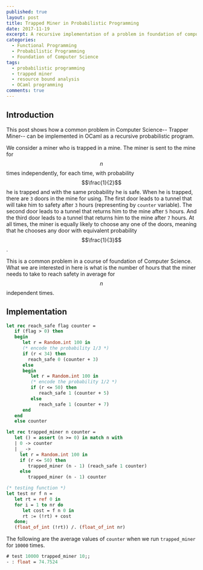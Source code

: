 ```yaml
---
published: true
layout: post
title: Trapped Miner in Probabilistic Programming
date: 2017-11-19
excerpt: A recursive implementation of a problem in foundation of computer science (trapped miner) as a probabilistic program in OCaml.
categories:
  - Functional Programming
  - Probabilistic Programming
  - Foundation of Computer Science
tags:
  - probabilistic programming
  - trapped miner
  - resource bound analysis
  - OCaml programming
comments: true
---
```


## Introduction 

This post shows how a common problem in Computer Science-- Trapper Miner-- can be implemented in OCaml as a recursive probabilistic program. 

We consider a miner who is trapped in a mine. The miner is sent to the mine for $$n$$ times independently, for each time, with probability $$\frac{1}{2}$$ he is trapped and with the same probability he is safe. When he is trapped, there are `3` doors in the mine for using. The first door leads to a tunnel that will take him to safety after `3` hours (representing by `counter` variable). The second door leads to a tunnel that returns him to the mine after `5` hours. And the third door leads to a tunnel that returns him to the mine after `7` hours. At all times, the miner is equally likely to choose any one of the doors, meaning that he chooses any door with equivalent probability $$\frac{1}{3}$$. 

This is a common problem in a course of foundation of Computer Science. What we are interested in here is what is the number of hours that the miner needs to take to reach safety in average for $$n$$ independent times.  


## Implementation
```ocaml
let rec reach_safe flag counter = 
   if (flag > 0) then
   begin
      let r = Random.int 100 in 
      (* encode the probability 1/3 *)
      if (r < 34) then
        reach_safe 0 (counter + 3)
      else 
      begin
         let r = Random.int 100 in
         (* encode the probability 1/2 *)
         if (r <= 50) then
            reach_safe 1 (counter + 5)
         else
            reach_safe 1 (counter + 7)
      end
   end
   else counter

let rec trapped_miner n counter = 
   let () = assert (n >= 0) in match n with
   | 0 -> counter
   | _ -> 
     let r = Random.int 100 in
     if (r <= 50) then 
        trapped_miner (n - 1) (reach_safe 1 counter)
     else 
        trapped_miner (n - 1) counter

(* testing function *)
let test nr f n =
   let rt = ref 0 in
   for i = 1 to nr do
      let cost = f n 0 in
      rt := (!rt) + cost
   done; 
   (float_of_int (!rt)) /. (float_of_int nr)
```
The following are the average values of `counter` when we run `trapped_miner` for `10000` times.

```ocaml
# test 10000 trapped_miner 10;;
- : float = 74.7524
```

[1]: http://channgo2203.github.io/research.html
